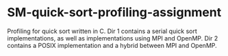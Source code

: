 # SM-quick-sort-profiling-assignment
Profiling for quick sort written in C. Dir 1 contains a serial quick sort implementations, as well as implementations using MPI and OpenMP. Dir 2 contains a POSIX implementation and a hybrid between MPI and OpenMP.
